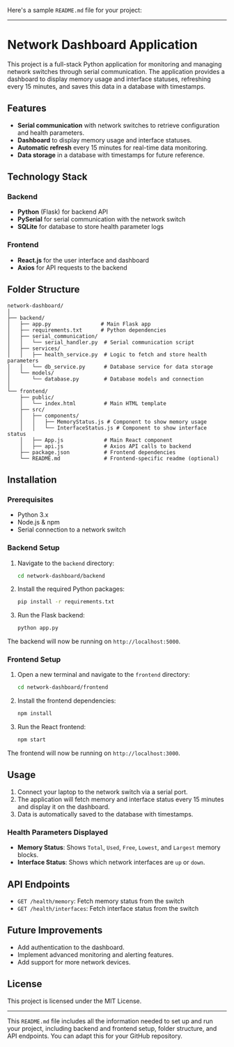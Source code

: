 Here's a sample `README.md` file for your project:

---

# Network Dashboard Application

This project is a full-stack Python application for monitoring and managing network switches through serial communication. The application provides a dashboard to display memory usage and interface statuses, refreshing every 15 minutes, and saves this data in a database with timestamps.

## Features

- **Serial communication** with network switches to retrieve configuration and health parameters.
- **Dashboard** to display memory usage and interface statuses.
- **Automatic refresh** every 15 minutes for real-time data monitoring.
- **Data storage** in a database with timestamps for future reference.

## Technology Stack

### Backend

- **Python** (Flask) for backend API
- **PySerial** for serial communication with the network switch
- **SQLite** for database to store health parameter logs

### Frontend

- **React.js** for the user interface and dashboard
- **Axios** for API requests to the backend

## Folder Structure

```
network-dashboard/
│
├── backend/
│   ├── app.py                # Main Flask app
│   ├── requirements.txt      # Python dependencies
│   ├── serial_communication/
│   │   └── serial_handler.py  # Serial communication script
│   ├── services/
│   │   ├── health_service.py  # Logic to fetch and store health parameters
│   │   └── db_service.py      # Database service for data storage
│   └── models/
│       └── database.py        # Database models and connection
│
└── frontend/
    ├── public/
    │   └── index.html         # Main HTML template
    ├── src/
    │   ├── components/
    │   │   ├── MemoryStatus.js # Component to show memory usage
    │   │   └── InterfaceStatus.js # Component to show interface status
    │   ├── App.js             # Main React component
    │   ├── api.js             # Axios API calls to backend
    ├── package.json           # Frontend dependencies
    └── README.md              # Frontend-specific readme (optional)
```

## Installation

### Prerequisites

- Python 3.x
- Node.js & npm
- Serial connection to a network switch

### Backend Setup

1. Navigate to the `backend` directory:

   ```bash
   cd network-dashboard/backend
   ```

2. Install the required Python packages:

   ```bash
   pip install -r requirements.txt
   ```

3. Run the Flask backend:

   ```bash
   python app.py
   ```

The backend will now be running on `http://localhost:5000`.

### Frontend Setup

1. Open a new terminal and navigate to the `frontend` directory:

   ```bash
   cd network-dashboard/frontend
   ```

2. Install the frontend dependencies:

   ```bash
   npm install
   ```

3. Run the React frontend:

   ```bash
   npm start
   ```

The frontend will now be running on `http://localhost:3000`.

## Usage

1. Connect your laptop to the network switch via a serial port.
2. The application will fetch memory and interface status every 15 minutes and display it on the dashboard.
3. Data is automatically saved to the database with timestamps.

### Health Parameters Displayed

- **Memory Status**: Shows `Total`, `Used`, `Free`, `Lowest`, and `Largest` memory blocks.
- **Interface Status**: Shows which network interfaces are `up` or `down`.

## API Endpoints

- `GET /health/memory`: Fetch memory status from the switch
- `GET /health/interfaces`: Fetch interface status from the switch

## Future Improvements

- Add authentication to the dashboard.
- Implement advanced monitoring and alerting features.
- Add support for more network devices.

## License

This project is licensed under the MIT License.

---

This `README.md` file includes all the information needed to set up and run your project, including backend and frontend setup, folder structure, and API endpoints. You can adapt this for your GitHub repository.
